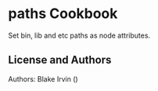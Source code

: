 paths Cookbook
=================
Set bin, lib and etc paths as node attributes.

License and Authors
-------------------
Authors: Blake Irvin (<bixv at icloud dot com>)
